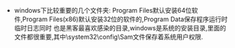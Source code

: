 * windows下比较重要的几个文件夹: Program Files默认安装64位软件,Program Files(x86)默认安装32位的软件的,Program Data保存程序运行时临时日志同时
也是黑客最喜欢感染的目录,windows是系统的安装目录,里面的文件都很重要,其中\system32\config\Sam文件保存着系统用户权限.
